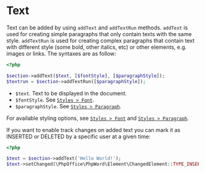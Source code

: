 # Text


Text can be added by using ``addText`` and ``addTextRun`` methods. ``addText`` is used for creating simple paragraphs that only contain texts with the same style. ``addTextRun`` is used for creating complex paragraphs that contain text with different style (some bold, other italics, etc) or other elements, e.g. images or links. The syntaxes are as follow:

``` php
<?php

$section->addText($text, [$fontStyle], [$paragraphStyle]);
$textrun = $section->addTextRun([$paragraphStyle]);
```

- ``$text``. Text to be displayed in the document.
- ``$fontStyle``. See [`Styles > Font`](../styles/font.md).
- ``$paragraphStyle``. See [`Styles > Paragraph`](../styles/paragraph.md).

For available styling options, see [`Styles > Font`](../styles/font.md) and [`Styles > Paragraph`](../styles/paragraph.md).

If you want to enable track changes on added text you can mark it as INSERTED or DELETED by a specific user at a given time:

``` php
<?php

$text = $section->addText('Hello World!');
$text->setChanged(\PhpOffice\PhpWord\Element\ChangedElement::TYPE_INSERTED, 'Fred', (new \DateTime()));
```